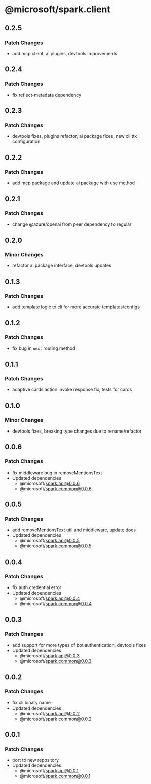 # @microsoft/spark.client

## 0.2.5

### Patch Changes

- add mcp client, ai plugins, devtools improvements

## 0.2.4

### Patch Changes

- fix reflect-metadata dependency

## 0.2.3

### Patch Changes

- devtools fixes, plugins refactor, ai package fixes, new cli ttk configuration

## 0.2.2

### Patch Changes

- add mcp package and update ai package with use method

## 0.2.1

### Patch Changes

- change @azure/openai from peer dependency to regular

## 0.2.0

### Minor Changes

- refactor ai package interface, devtools updates

## 0.1.3

### Patch Changes

- add template logic to cli for more accurate templates/configs

## 0.1.2

### Patch Changes

- fix bug in `next` routing method

## 0.1.1

### Patch Changes

- adaptive cards action invoke response fix, tests for cards

## 0.1.0

### Minor Changes

- devtools fixes, breaking type changes due to rename/refactor

## 0.0.6

### Patch Changes

- fix middleware bug in removeMentionsText
- Updated dependencies
    - @microsoft/spark.api@0.0.6
    - @microsoft/spark.common@0.0.6

## 0.0.5

### Patch Changes

- add removeMentionsText util and middleware, update docs
- Updated dependencies
    - @microsoft/spark.api@0.0.5
    - @microsoft/spark.common@0.0.5

## 0.0.4

### Patch Changes

- fix auth credential error
- Updated dependencies
    - @microsoft/spark.api@0.0.4
    - @microsoft/spark.common@0.0.4

## 0.0.3

### Patch Changes

- add support for more types of bot authentication, devtools fixes
- Updated dependencies
    - @microsoft/spark.api@0.0.3
    - @microsoft/spark.common@0.0.3

## 0.0.2

### Patch Changes

- fix cli binary name
- Updated dependencies
    - @microsoft/spark.api@0.0.2
    - @microsoft/spark.common@0.0.2

## 0.0.1

### Patch Changes

- port to new repository
- Updated dependencies
    - @microsoft/spark.api@0.0.1
    - @microsoft/spark.common@0.0.1
